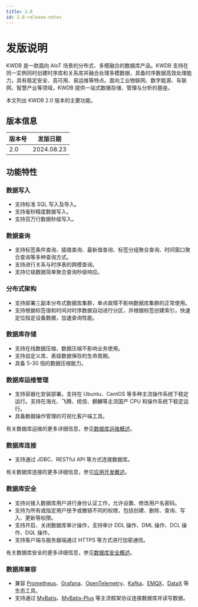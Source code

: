 ```yaml
---
title: 2.0
id: 2.0-release-notes
---
```


# 发版说明

KWDB 是一款面向 AIoT 场景的分布式、多模融合的数据库产品。KWDB 支持在同一实例同时创建时序库和关系库并融合处理多模数据，具备时序数据高效处理能力，具有稳定安全、高可用、易运维等特点。面向工业物联网、数字能源、车联网、智慧产业等领域，KWDB 提供一站式数据存储、管理与分析的基座。

本文列出 KWDB 2.0 版本的主要功能。

## 版本信息

| 版本号 | 发版日期   |
| -------- | ---------- |
| 2.0  | 2024.08.23 |

## 功能特性

### 数据写入

- 支持标准 SQL 写入及导入。
- 支持毫秒精度数据写入。
- 支持百万行数据秒级写入。

### 数据查询

- 支持标签条件查询、插值查询、最新值查询、标签分组聚合查询、时间窗口聚合查询等多种查询方式。
- 支持进行关系与时序表的跨模查询。
- 支持亿级数据简单聚合查询秒级响应。

### 分布式架构

- 支持部署三副本分布式数据库集群，单点故障不影响数据库集群的正常使用。
- 支持根据标签值和时间对时序数据自动进行分区，并根据标签创建索引，快速定位指定设备数据，加速查询性能。

### 数据库存储

- 支持在线数据压缩，数据压缩不影响业务使用。
- 支持自定义库、表级数据保存的生命周期。
- 具备 5-30 倍的数据压缩能力。

### 数据库运维管理

- 支持容器化安装部署。支持在 Ubuntu、CentOS 等多种主流操作系统下稳定运行。支持在海光、飞腾、统信、麒麟等主流国产 CPU 和操作系统下稳定运行。
- 具备数据操作管理的可视化客户端工具。

有关数据库运维的更多详细信息，参见[数据库运维概述](../db-operation/db-operation-overview.md)。

### 数据库连接

- 支持通过 JDBC、RESTful API 等方式连接数据库。

有关数据库连接的更多详细信息，参见[应用开发概述](../development/overview.md)。

### 数据库安全

- 支持对接入数据库用户进行身份认证工作，允许设置、修改用户名密码。
- 支持为所有或指定用户授予或撤销不同的权限，包括创建、删除、查询、写入、更新等权限。
- 支持开启、关闭数据库审计操作，支持审计 DDL 操作、DML 操作、DCL 操作、DQL 操作。
- 支持客户端与服务器端通过 HTTPS 等方式进行加密通信。

有关数据库安全的更多详细信息，参见[数据库安全概述](../db-security/db-security-overview.md)。

### 数据库兼容

- 兼容 [Prometheus](https://prometheus.io/)、[Grafana](https://grafana.com/grafana)、[OpenTelemetry](https://opentelemetry.io/)、[Kafka](https://kafka.apache.org/)、[EMQX](https://www.emqx.io/)、[DataX](https://github.com/alibaba/DataX) 等生态工具。
- 支持通过 [MyBatis](../development/connect-kaiwudb/connect-mybatis.md)、[MyBatis-Plus](../development/connect-kaiwudb/connect-mybatis-plus.md) 等主流框架协议连接数据库并读写数据。
